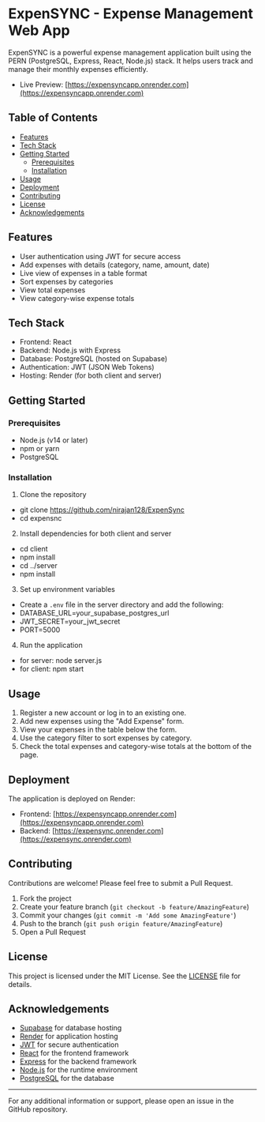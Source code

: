 # ExpenSYNC - Expense Management Web App

ExpenSYNC is a powerful expense management application built using the PERN (PostgreSQL, Express, React, Node.js) stack. It helps users track and manage their monthly expenses efficiently.

- Live Preview: [https://expensyncapp.onrender.com](https://expensyncapp.onrender.com)

## Table of Contents

- [Features](#features)
- [Tech Stack](#tech-stack)
- [Getting Started](#getting-started)
  - [Prerequisites](#prerequisites)
  - [Installation](#installation)
- [Usage](#usage)
- [Deployment](#deployment)
- [Contributing](#contributing)
- [License](#license)
- [Acknowledgements](#acknowledgements)

## Features

- User authentication using JWT for secure access
- Add expenses with details (category, name, amount, date)
- Live view of expenses in a table format
- Sort expenses by categories
- View total expenses
- View category-wise expense totals

## Tech Stack

- Frontend: React
- Backend: Node.js with Express
- Database: PostgreSQL (hosted on Supabase)
- Authentication: JWT (JSON Web Tokens)
- Hosting: Render (for both client and server)

## Getting Started

### Prerequisites

- Node.js (v14 or later)
- npm or yarn
- PostgreSQL

### Installation

1. Clone the repository

- git clone https://github.com/nirajan128/ExpenSync
- cd expensnc

2. Install dependencies for both client and server

- cd client
- npm install
- cd ../server
- npm install

3. Set up environment variables

- Create a `.env` file in the server directory and add the following:
- DATABASE_URL=your_supabase_postgres_url
- JWT_SECRET=your_jwt_secret
- PORT=5000

4. Run the application

- for server: node server.js
- for client: npm start

## Usage

1. Register a new account or log in to an existing one.
2. Add new expenses using the "Add Expense" form.
3. View your expenses in the table below the form.
4. Use the category filter to sort expenses by category.
5. Check the total expenses and category-wise totals at the bottom of the page.

## Deployment

The application is deployed on Render:

- Frontend: [https://expensyncapp.onrender.com](https://expensyncapp.onrender.com)
- Backend: [https://expensync.onrender.com](https://expensync.onrender.com)

## Contributing

Contributions are welcome! Please feel free to submit a Pull Request.

1. Fork the project
2. Create your feature branch (`git checkout -b feature/AmazingFeature`)
3. Commit your changes (`git commit -m 'Add some AmazingFeature'`)
4. Push to the branch (`git push origin feature/AmazingFeature`)
5. Open a Pull Request

## License

This project is licensed under the MIT License. See the [LICENSE](LICENSE) file for details.

## Acknowledgements

- [Supabase](https://supabase.io/) for database hosting
- [Render](https://render.com/) for application hosting
- [JWT](https://jwt.io/) for secure authentication
- [React](https://reactjs.org/) for the frontend framework
- [Express](https://expressjs.com/) for the backend framework
- [Node.js](https://nodejs.org/) for the runtime environment
- [PostgreSQL](https://www.postgresql.org/) for the database

---

For any additional information or support, please open an issue in the GitHub repository.
